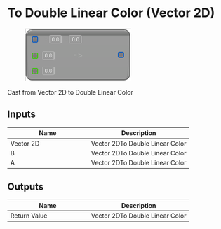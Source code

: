 # To Double Linear Color (Vector 2D)

<div align="left" data-full-width="false"><figure><img src="../../../../.gitbook/assets/to_double_linear_color_-vector_2d.png" alt=""><figcaption></figcaption></figure></div>

Cast from Vector 2D to Double Linear Color

## Inputs

<table><thead><tr><th width="170">Name</th><th>Description</th></tr></thead><tbody><tr><td>Vector 2D</td><td>Vector 2DTo Double Linear Color</td></tr><tr><td>B</td><td>Vector 2DTo Double Linear Color</td></tr><tr><td>A</td><td>Vector 2DTo Double Linear Color</td></tr></tbody></table>

## Outputs

<table><thead><tr><th width="170">Name</th><th>Description</th></tr></thead><tbody><tr><td>Return Value</td><td>Vector 2DTo Double Linear Color</td></tr></tbody></table>
